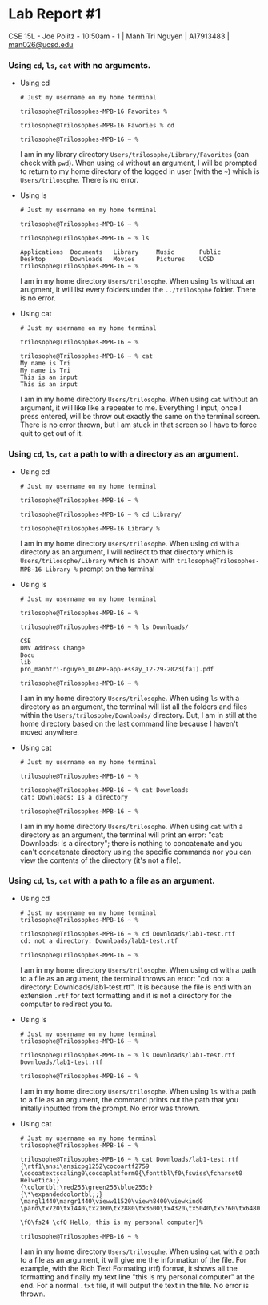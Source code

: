 # Lab Report #1
CSE 15L - Joe Politz - 10:50am - 1 | Manh Tri Nguyen | A17913483 | man026@ucsd.edu

### Using `cd`, `ls`, `cat` with no arguments.
- Using cd
  ```
  # Just my username on my home terminal
  
  trilosophe@Trilosophes-MPB-16 Favorites %

  trilosophe@Trilosophes-MPB-16 Favories % cd

  trilosophe@Trilosophes-MPB-16 ~ % 
  ```
  I am in my library directory `Users/trilosophe/Library/Favorites` (can check with `pwd`). When using `cd` without an argument, I will be prompted to return to my home directory of the logged in user (with the `~`) which is `Users/trilosophe`. There is no error.
  
- Using ls
  ```
  # Just my username on my home terminal
  
  trilosophe@Trilosophes-MPB-16 ~ %

  trilosophe@Trilosophes-MPB-16 ~ % ls

  Applications	Documents	Library		Music		Public
  Desktop		Downloads	Movies		Pictures	UCSD
  trilosophe@Trilosophes-MPB-16 ~ %
  ```
  I am in my home directory `Users/trilosophe`. When using `ls` without an arugment, it will list every folders under the `../trilosophe` folder. There is no error.

- Using cat
  ```
  # Just my username on my home terminal
  
  trilosophe@Trilosophes-MPB-16 ~ %

  trilosophe@Trilosophes-MPB-16 ~ % cat
  My name is Tri
  My name is Tri
  This is an input
  This is an input
  
  ```
  I am in my home directory `Users/trilosophe`. When using `cat` without an argument, it will like like a repeater to me. Everything I input, once I press entered, will be throw out exactly the same on the terminal screen. There is no error thrown, but I am stuck in that screen so I have to force quit to get out of it.
  
### Using `cd`, `ls`, `cat` a path to with a directory as an argument.
- Using cd
  ```
  # Just my username on my home terminal

  trilosophe@Trilosophes-MPB-16 ~ %

  trilosophe@Trilosophes-MPB-16 ~ % cd Library/
  
  trilosophe@Trilosophes-MPB-16 Library %
  ```
  I am in my home directory `Users/trilosophe`. When using `cd` with a directory as an argument, I will redirect to that directory which is `Users/trilosophe/Library` which is shown with `trilosophe@Trilosophes-MPB-16 Library %` prompt on the terminal
  
- Using ls
  ```
  # Just my username on my home terminal

  trilosophe@Trilosophes-MPB-16 ~ %

  trilosophe@Trilosophes-MPB-16 ~ % ls Downloads/
  
  CSE
  DMV Address Change
  Docu
  lib
  pro_manhtri-nguyen_DLAMP-app-essay_12-29-2023(fa1).pdf

  trilosophe@Trilosophes-MPB-16 ~ %
  ```
  I am in my home directory `Users/trilosophe`. When using `ls` with a directory as an argument, the terminal will list all the folders and files within the `Users/trilosophe/Downloads/` directory. But, I am in still at the home directory based on the last command line because I haven't moved anywhere.
  
- Using cat
  ```
  # Just my username on my home terminal

  trilosophe@Trilosophes-MPB-16 ~ %

  trilosophe@Trilosophes-MPB-16 ~ % cat Downloads 
  cat: Downloads: Is a directory
  
  trilosophe@Trilosophes-MPB-16 ~ % 
  ```
  I am in my home directory `Users/trilosophe`. When using `cat` with a directory as an argument, the terminal will print an error: "cat: Downloads: Is a directory"; there is nothing to concatenate and you can't concatenate directory using the specific commands nor you can view the contents of the directory (it's not a file).
  
### Using `cd`, `ls`, `cat` with a path to a file as an argument.
- Using cd
  ```
  # Just my username on my home terminal
  trilosophe@Trilosophes-MPB-16 ~ %
  
  trilosophe@Trilosophes-MPB-16 ~ % cd Downloads/lab1-test.rtf
  cd: not a directory: Downloads/lab1-test.rtf

  trilosophe@Trilosophes-MPB-16 ~ %
  ```
  I am in my home directory `Users/trilosophe`. When using `cd` with a path to a file as an argument, the terminal throws an error: "cd: not a directory: Downloads/lab1-test.rtf". It is because the file is end with an extension `.rtf` for text formatting and it is not a directory for the computer to redirect you to.
  
- Using ls
  ```
  # Just my username on my home terminal
  trilosophe@Trilosophes-MPB-16 ~ %
  
  trilosophe@Trilosophes-MPB-16 ~ % ls Downloads/lab1-test.rtf
  Downloads/lab1-test.rtf

  trilosophe@Trilosophes-MPB-16 ~ %
  ```
  I am in my home directory `Users/trilosophe`. When using `ls` with a path to a file as an argument, the command prints out the path that you initally inputted from the prompt. No error was thrown.
  
- Using cat
  ```
  # Just my username on my home terminal
  trilosophe@Trilosophes-MPB-16 ~ %
  
  trilosophe@Trilosophes-MPB-16 ~ % cat Downloads/lab1-test.rtf
  {\rtf1\ansi\ansicpg1252\cocoartf2759
  \cocoatextscaling0\cocoaplatform0{\fonttbl\f0\fswiss\fcharset0 Helvetica;}
  {\colortbl;\red255\green255\blue255;}
  {\*\expandedcolortbl;;}
  \margl1440\margr1440\vieww11520\viewh8400\viewkind0
  \pard\tx720\tx1440\tx2160\tx2880\tx3600\tx4320\tx5040\tx5760\tx6480\tx7200\tx7920\tx8640\pardirnatural\partightenfactor0
  
  \f0\fs24 \cf0 Hello, this is my personal computer}% 

  trilosophe@Trilosophes-MPB-16 ~ %
  ```

  I am in my home directory `Users/trilosophe`. When using `cat` with a path to a file as an argument, it will give me the information of the file. For example, with the Rich Text Formating (rtf) format, it shows all the formatting and finally my text line "this is my personal computer" at the end. For a normal `.txt` file, it will output the text in the file. No error is thrown.
